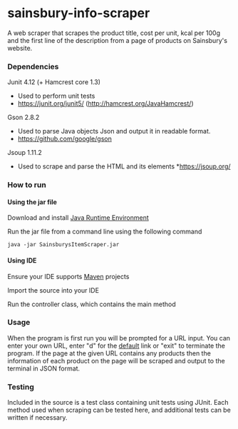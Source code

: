 # sainsbury-info-scraper
A web scraper that scrapes the product title, cost per unit, kcal per 100g and the first line of the description from a page of products on Sainsbury's website.

### Dependencies
Junit 4.12 (+ Hamcrest core 1.3)
  * Used to perform unit tests
  * https://junit.org/junit5/ (http://hamcrest.org/JavaHamcrest/)

Gson 2.8.2
  * Used to parse Java objects Json and output it in readable format.
  * https://github.com/google/gson
  
Jsoup 1.11.2
  * Used to scrape and parse the HTML and its elements
  *https://jsoup.org/

### How to run
#### Using the jar file
Download and install [Java Runtime Environment](http://www.oracle.com/technetwork/java/javase/downloads/jre8-downloads-2133155.html)

Run the jar file from a command line using the following command
```
java -jar SainsburysItemScraper.jar
```

#### Using IDE
Ensure your IDE supports [Maven](https://maven.apache.org/) projects

Import the source into your IDE

Run the controller class, which contains the main method

### Usage
When the program is first run you will be prompted for a URL input. You can enter your own URL, enter "d" for the 
[default](https://jsainsburyplc.github.io/serverside-test/site/www.sainsburys.co.uk/webapp/wcs/stores/servlet/gb/groceries/berries-cherries-currants6039.html) 
link or "exit" to terminate the program. If the page at the given URL contains any products then the information of each product on the page 
will be scraped and output to the terminal in JSON format.

### Testing
Included in the source is a test class containing unit tests using JUnit. Each method used when scraping can be tested here, and additional tests can be written if necessary.
